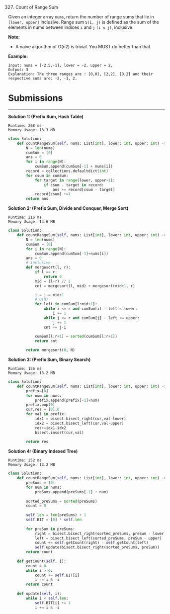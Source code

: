 327. Count of Range Sum

Given an integer array `nums`, return the number of range sums that lie in `[lower, upper]` inclusive.
Range sum `S(i, j)` is defined as the sum of the elements in nums between indices `i` and `j` `(i ≤ j)`, inclusive.

**Note:**

* A naive algorithm of O(n2) is trivial. You MUST do better than that.

**Example:**
```
Input: nums = [-2,5,-1], lower = -2, upper = 2,
Output: 3 
Explanation: The three ranges are : [0,0], [2,2], [0,2] and their respective sums are: -2, -1, 2.
```

# Submissions
---
**Solution 1: (Prefix Sum, Hash Table)**
```
Runtime: 268 ms
Memory Usage: 13.3 MB
```
```python
class Solution:
    def countRangeSum(self, nums: List[int], lower: int, upper: int) -> int:
        N = len(nums)
        cumSum = [0]
        ans = 0
        for i in range(N):
            cumSum.append(cumSum[-1] + nums[i])
        record = collections.defaultdict(int)
        for csum in cumSum:
            for target in range(lower, upper+1):
                if csum - target in record:
                    ans += record[csum - target]
            record[csum] +=1
        return ans
```

**Solution 2: (Prefix Sum, Divide and Conquer, Merge Sort)**
```
Runtime: 216 ms
Memory Usage: 14.6 MB
```
```python
class Solution:
    def countRangeSum(self, nums: List[int], lower: int, upper: int) -> int:
        N = len(nums)
        cumSum = [0]
        for i in range(N):
            cumSum.append(cumSum[-1]+nums[i])
        ans = 0
        # inclusive
        def mergesort(l, r):
            if l == r:
                return 0
            mid = (l+r) // 2
            cnt = mergesort(l, mid) + mergesort(mid+1, r)

            i = j = mid+1
            # O(n)
            for left in cumSum[l:mid+1]:
                while i <= r and cumSum[i] - left < lower:
                    i += 1
                while j <= r and cumSum[j] - left <= upper:
                    j += 1
                cnt += j-i
                
            cumSum[l:r+1] = sorted(cumSum[l:r+1])
            return cnt

        return mergesort(0, N)
```

**Solution 3: (Prefix Sum, Binary Search)**
```
Runtime: 156 ms
Memory Usage: 13.2 MB
```
```python
class Solution:
    def countRangeSum(self, nums: List[int], lower: int, upper: int) -> int:
        prefix=[0]
        for num in nums:
            prefix.append(prefix[-1]+num)
        prefix.pop(0)
        cur,res = [0],0
        for val in prefix:
            idx1 = bisect.bisect_right(cur,val-lower)
            idx2 = bisect.bisect_left(cur,val-upper)
            res+=idx1-idx2
            bisect.insort(cur,val)
            
        return res
```

**Solution 4: (Binary Indexed Tree)**
```
Runtime: 252 ms
Memory Usage: 13.2 MB
```
```python
class Solution:
    def countRangeSum(self, nums: List[int], lower: int, upper: int) -> int:
        preSums = [0] 
        for num in nums:
            preSums.append(preSums[-1] + num)
        
        sorted_preSums = sorted(preSums)
        count = 0
        
        self.len = len(preSums) + 1
        self.BIT = [0] * self.len
        
        for preSum in preSums:
            right = bisect.bisect_right(sorted_preSums, preSum - lower)
            left = bisect.bisect_left(sorted_preSums, preSum - upper) 
            count += self.getCount(right) - self.getCount(left)
            self.update(bisect.bisect_right(sorted_preSums, preSum))
        return count
    
    def getCount(self, i):
        count = 0
        while i > 0:
            count += self.BIT[i]
            i -= i & -i
        return count
    
    def update(self, i):
        while i < self.len:
            self.BIT[i] += 1
            i += i & -i
```